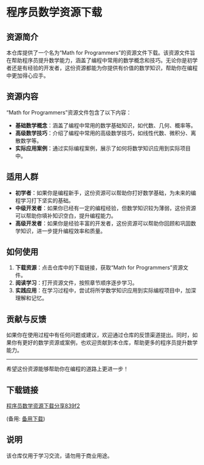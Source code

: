 # 程序员数学资源下载

## 资源简介

本仓库提供了一个名为“Math for Programmers”的资源文件下载。该资源文件旨在帮助程序员提升数学能力，涵盖了编程中常用的数学概念和技巧。无论你是初学者还是有经验的开发者，这份资源都能为你提供有价值的数学知识，帮助你在编程中更加得心应手。

## 资源内容

“Math for Programmers”资源文件包含了以下内容：

- **基础数学概念**：涵盖了编程中常用的数学基础知识，如代数、几何、概率等。
- **高级数学技巧**：介绍了编程中常用的高级数学技巧，如线性代数、微积分、离散数学等。
- **实际应用案例**：通过实际编程案例，展示了如何将数学知识应用到实际项目中。

## 适用人群

- **初学者**：如果你是编程新手，这份资源可以帮助你打好数学基础，为未来的编程学习打下坚实的基础。
- **中级开发者**：如果你已经有一定的编程经验，但数学知识较为薄弱，这份资源可以帮助你填补知识空白，提升编程能力。
- **高级开发者**：如果你是经验丰富的开发者，这份资源可以帮助你回顾和巩固数学知识，进一步提升编程效率和质量。

## 如何使用

1. **下载资源**：点击仓库中的下载链接，获取“Math for Programmers”资源文件。
2. **阅读学习**：打开资源文件，按照章节顺序逐步学习。
3. **实践应用**：在学习过程中，尝试将所学数学知识应用到实际编程项目中，加深理解和记忆。

## 贡献与反馈

如果你在使用过程中有任何问题或建议，欢迎通过仓库的反馈渠道提出。同时，如果你有更好的数学资源或案例，也欢迎贡献到本仓库，帮助更多的程序员提升数学能力。

---

希望这份资源能够帮助你在编程的道路上更进一步！

## 下载链接
[程序员数学资源下载分享839f2](https://pan.quark.cn/s/ff72a0ca6c10) 

(备用: [备用下载](https://pan.baidu.com/s/13aKIZah7ttrA0lsM9f2lnA?pwd=1234))

## 说明

该仓库仅用于学习交流，请勿用于商业用途。
